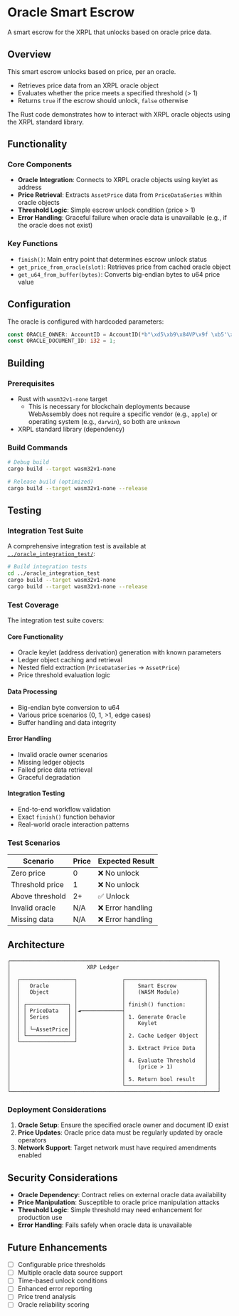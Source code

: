 # Oracle Smart Escrow

A smart escrow for the XRPL that unlocks based on oracle price data.

## Overview

This smart escrow unlocks based on price, per an oracle.

- Retrieves price data from an XRPL oracle object
- Evaluates whether the price meets a specified threshold (> 1)
- Returns `true` if the escrow should unlock, `false` otherwise

The Rust code demonstrates how to interact with XRPL oracle objects using the XRPL standard library.

## Functionality

### Core Components

- **Oracle Integration**: Connects to XRPL oracle objects using keylet as address
- **Price Retrieval**: Extracts `AssetPrice` data from `PriceDataSeries` within oracle objects
- **Threshold Logic**: Simple escrow unlock condition (price > 1)
- **Error Handling**: Graceful failure when oracle data is unavailable (e.g., if the oracle does not exist)

### Key Functions

- `finish()`: Main entry point that determines escrow unlock status
- `get_price_from_oracle(slot)`: Retrieves price from cached oracle object
- `get_u64_from_buffer(bytes)`: Converts big-endian bytes to u64 price value

## Configuration

The oracle is configured with hardcoded parameters:

```rust
const ORACLE_OWNER: AccountID = AccountID(*b"\xd5\xb9\x84VP\x9f \xb5'\x9d\x1eJ.\xe8\xb2\xaa\x82\xaec\xe3");
const ORACLE_DOCUMENT_ID: i32 = 1;
```

## Building

### Prerequisites

- Rust with `wasm32v1-none` target
  - This is necessary for blockchain deployments because WebAssembly does not require a specific vendor (e.g., `apple`) or operating system (e.g., `darwin`), so both are `unknown`
- XRPL standard library (dependency)

### Build Commands

```bash
# Debug build
cargo build --target wasm32v1-none

# Release build (optimized)
cargo build --target wasm32v1-none --release
```

## Testing

### Integration Test Suite

A comprehensive integration test is available at [`../oracle_integration_test/`](../oracle_integration_test/):

```bash
# Build integration tests
cd ../oracle_integration_test
cargo build --target wasm32v1-none
cargo build --target wasm32v1-none --release
```

### Test Coverage

The integration test suite covers:

#### Core Functionality

- Oracle keylet (address derivation) generation with known parameters
- Ledger object caching and retrieval
- Nested field extraction (`PriceDataSeries` → `AssetPrice`)
- Price threshold evaluation logic

#### Data Processing

- Big-endian byte conversion to u64
- Various price scenarios (0, 1, >1, edge cases)
- Buffer handling and data integrity

#### Error Handling

- Invalid oracle owner scenarios
- Missing ledger objects
- Failed price data retrieval
- Graceful degradation

#### Integration Testing

- End-to-end workflow validation
- Exact `finish()` function behavior
- Real-world oracle interaction patterns

### Test Scenarios

| Scenario        | Price | Expected Result   |
| --------------- | ----- | ----------------- |
| Zero price      | 0     | ❌ No unlock      |
| Threshold price | 1     | ❌ No unlock      |
| Above threshold | 2+    | ✅ Unlock         |
| Invalid oracle  | N/A   | ❌ Error handling |
| Missing data    | N/A   | ❌ Error handling |

## Architecture

```
┌─────────────────────────────────────────────────────────────────┐
│                        XRP Ledger                               │
│                                                                 │
│  ┌─────────────────┐              ┌─────────────────────────┐   │
│  │   Oracle        │              │    Smart Escrow         │   │
│  │   Object        │              │    (WASM Module)        │   │
│  │                 │              │                         │   │
│  │ ┌─────────────┐ │              │ finish() function:      │   │
│  │ │ PriceData   │ │◄─────────────┤                         │   │
│  │ │ Series      │ │              │ 1. Generate Oracle      │   │
│  │ │             │ │              │    Keylet               │   │
│  │ │ └─AssetPrice│ │              │                         │   │
│  │ └─────────────┘ │              │ 2. Cache Ledger Object  │   │
│  └─────────────────┘              │                         │   │
│                                   │ 3. Extract Price Data   │   │
│                                   │                         │   │
│                                   │ 4. Evaluate Threshold   │   │
│                                   │    (price > 1)          │   │
│                                   │                         │   │
│                                   │ 5. Return bool result   │   │
│                                   └─────────────────────────┘   │
└─────────────────────────────────────────────────────────────────┘
```

### Deployment Considerations

1. **Oracle Setup**: Ensure the specified oracle owner and document ID exist
2. **Price Updates**: Oracle price data must be regularly updated by oracle operators
3. **Network Support**: Target network must have required amendments enabled

## Security Considerations

- **Oracle Dependency**: Contract relies on external oracle data availability
- **Price Manipulation**: Susceptible to oracle price manipulation attacks
- **Threshold Logic**: Simple threshold may need enhancement for production use
- **Error Handling**: Fails safely when oracle data is unavailable

## Future Enhancements

- [ ] Configurable price thresholds
- [ ] Multiple oracle data source support
- [ ] Time-based unlock conditions
- [ ] Enhanced error reporting
- [ ] Price trend analysis
- [ ] Oracle reliability scoring
